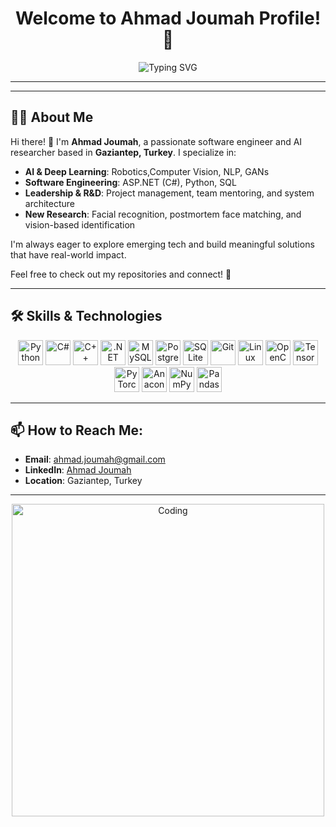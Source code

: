 <div align="center">
  <h1>Welcome to Ahmad Joumah Profile! 👋</h1>
  <img src="https://readme-typing-svg.herokuapp.com?font=Fira+Code&size=22&duration=4000&pause=500&color=00BFFF&center=true&vCenter=true&width=600&lines=AI+Engineer+|+Computer+Vision+|+NLP+Researcher;Python+|+C%23+|+C%2B%2B+|+ASP.NET+Expert;PostgreSQL+|+SQL+Server+|+MySQL+|+R&D+Leader;Project+Manager+|+Software+Architect+|+Team+Mentor" alt="Typing SVG" />
</div>

---

---

## 👨‍💻 About Me

Hi there! 👋 I'm **Ahmad Joumah**, a passionate software engineer and AI researcher based in **Gaziantep, Turkey**. I specialize in:

- **AI & Deep Learning**: Robotics,Computer Vision, NLP, GANs  
- **Software Engineering**: ASP.NET (C#), Python, SQL  
- **Leadership & R&D**: Project management, team mentoring, and system architecture  
- **New Research**: Facial recognition, postmortem face matching, and vision-based identification  

I'm always eager to explore emerging tech and build meaningful solutions that have real-world impact.  

Feel free to check out my repositories and connect! 🤝

---

## 🛠️ Skills & Technologies

<div align="center">
  <img src="https://cdn.jsdelivr.net/gh/devicons/devicon/icons/python/python-original.svg" height="40" alt="Python" />
  <img src="https://cdn.jsdelivr.net/gh/devicons/devicon/icons/csharp/csharp-original.svg" height="40" alt="C#" />
  <img src="https://cdn.jsdelivr.net/gh/devicons/devicon/icons/cplusplus/cplusplus-original.svg" height="40" alt="C++" />
  <img src="https://cdn.jsdelivr.net/gh/devicons/devicon/icons/dot-net/dot-net-original.svg" height="40" alt=".NET" />
  <img src="https://cdn.jsdelivr.net/gh/devicons/devicon/icons/mysql/mysql-original.svg" height="40" alt="MySQL" />
  <img src="https://cdn.jsdelivr.net/gh/devicons/devicon/icons/postgresql/postgresql-original.svg" height="40" alt="PostgreSQL" />
  <img src="https://cdn.jsdelivr.net/gh/devicons/devicon/icons/sqlite/sqlite-original.svg" height="40" alt="SQLite" />
  <img src="https://cdn.jsdelivr.net/gh/devicons/devicon/icons/git/git-original.svg" height="40" alt="Git" />
  <img src="https://cdn.jsdelivr.net/gh/devicons/devicon/icons/linux/linux-original.svg" height="40" alt="Linux" />
  <img src="https://cdn.jsdelivr.net/gh/devicons/devicon/icons/opencv/opencv-original.svg" height="40" alt="OpenCV" />
  <img src="https://cdn.jsdelivr.net/gh/devicons/devicon/icons/tensorflow/tensorflow-original.svg" height="40" alt="TensorFlow" />
  <img src="https://cdn.jsdelivr.net/gh/devicons/devicon/icons/pytorch/pytorch-original.svg" height="40" alt="PyTorch" />
  <img src="https://cdn.jsdelivr.net/gh/devicons/devicon/icons/anaconda/anaconda-original.svg" height="40" alt="Anaconda" />
  <img src="https://cdn.jsdelivr.net/gh/devicons/devicon/icons/numpy/numpy-original.svg" height="40" alt="NumPy" />
  <img src="https://cdn.jsdelivr.net/gh/devicons/devicon/icons/pandas/pandas-original.svg" height="40" alt="Pandas" />
</div>

---

## 📫 How to Reach Me:

- **Email**: [ahmad.joumah@gmail.com](mailto:ahmad.joumah@gmail.com)  
- **LinkedIn**: [Ahmad Joumah](https://www.linkedin.com/in/ahmadjoumah)  
- **Location**: Gaziantep, Turkey  

---

<div align="center">
  <img alt="Coding" width="500" src="https://res.cloudinary.com/practicaldev/image/fetch/s--O3hycoaa--/c_limit%2Cf_auto%2Cfl_progressive%2Cq_66%2Cw_800/https://dev-to-uploads.s3.amazonaws.com/uploads/articles/j8wo9f1mou6g5469671h.gif">
</div>
